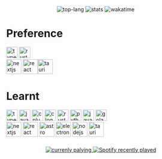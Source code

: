 
<div align="center">
  <img src ="https://github-readme-stats.vercel.app/api/top-langs/?username=cypressen&langs_count=5&hide=html,mdx,lua,css,scss,Dockerfile&layout=donut&theme=midnight-purple&hide_border=true&hide_title=true&size_weight=0.5&count_weight=0.5&exclude_repo=cs61b" alt="top-lang" />
  <img src="https://github-readme-stats.vercel.app/api?username=cypressen&theme=midnight-purple&show_icons=false&hide_title=true&card_width=300&include_all_commits=true&show=reviews&hide_border=true" alt="stats"/>

  <a herf="https://github.com/anuraghazra/github-readme-stats" >
    <img src="https://github-readme-stats.vercel.app/api/wakatime?username=@cypressen&hide_title=false&theme=midnight-purple&hide_border=true" alt="wakatime" />
  </a>      
</div>

###

# Preference            
<img src="https://skillicons.dev/icons?i=ts" height="30" alt="typescript logo" />  <img src="https://skillicons.dev/icons?i=rust" height="30" alt="rust logo" />  <br/>
<img src="https://img.shields.io/badge/Next.js-000000?logo=nextdotjs&logoColor=white&style=for-the-badge" height="40" alt="nextjs logo"  />  <img src="https://img.shields.io/badge/React-61DAFB?logo=react&logoColor=black&style=for-the-badge" height="40" alt="react logo"  /><img src="https://img.shields.io/badge/Tauri-FFC131?logo=tauri&logoColor=black&style=for-the-badge" height="40" alt="tauri logo"  />

# Learnt

<div>
  <img src="https://skillicons.dev/icons?i=ts" height="30" alt="typescript logo" />
  <img src="https://skillicons.dev/icons?i=js" height="30" alt="javascript logo" />
  <img src="https://skillicons.dev/icons?i=cpp" height="30" alt="cplusplus logo" />
  <img src="https://skillicons.dev/icons?i=c" height="30" alt="c logo" />
  <img src="https://skillicons.dev/icons?i=rust" height="30" alt="rust logo" />
  <img src="https://skillicons.dev/icons?i=python" height="30" alt="python logo" />
  <img src="https://skillicons.dev/icons?i=java" height="30" alt="java logo" />
  <img src="https://skillicons.dev/icons?i=golang" height="30" alt="golang logo" />
</div>
<div>
  <img src="https://img.shields.io/badge/Next.js-000000?logo=nextdotjs&logoColor=white&style=for-the-badge" height="40" alt="nextjs logo"  />
  <img src="https://img.shields.io/badge/React-61DAFB?logo=react&logoColor=black&style=for-the-badge" height="40" alt="react logo"  />
  <img src="https://img.shields.io/badge/Astro-FF5D01?logo=astro&logoColor=black&style=for-the-badge" height="40" alt="astro logo"  />
  <img src="https://img.shields.io/badge/Electron-47848F?logo=electron&logoColor=white&style=for-the-badge" height="40" alt="electron logo"  />
  <img src="https://img.shields.io/badge/Node.js-339933?logo=nodedotjs&logoColor=white&style=for-the-badge" height="40" alt="nodejs logo"  />
  <img src="https://img.shields.io/badge/Tauri-FFC131?logo=tauri&logoColor=black&style=for-the-badge" height="40" alt="tauri logo"  />
</div>

###

<div align="center">
  <a href="https://open.spotify.com/user/31lomalhhyutguwjxuabz7bwemjy">
    <img src="https://spotify-github-profile.kittinanx.com/api/view.svg?uid=31lomalhhyutguwjxuabz7bwemjy&cover_image=true&theme=default&show_offline=true&background_color=000000&interchange=true&bar_color=0043a7&bar_color_cover=true" alt="currenly palying"/>
    <img src="https://spotify-recently-played-readme.vercel.app/api?user=31lomalhhyutguwjxuabz7bwemjy&count=5&unique=true" alt="Spotify recently played"  />
  </a>
</div>

###




